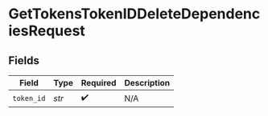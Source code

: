 # GetTokensTokenIDDeleteDependenciesRequest


## Fields

| Field              | Type               | Required           | Description        |
| ------------------ | ------------------ | ------------------ | ------------------ |
| `token_id`         | *str*              | :heavy_check_mark: | N/A                |